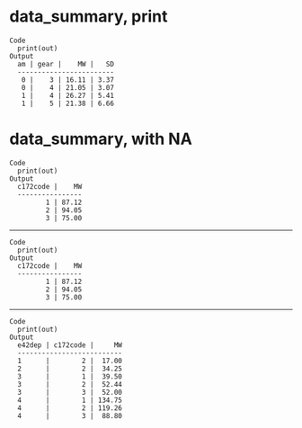 # data_summary, print

    Code
      print(out)
    Output
      am | gear |    MW |   SD
      ------------------------
       0 |    3 | 16.11 | 3.37
       0 |    4 | 21.05 | 3.07
       1 |    4 | 26.27 | 5.41
       1 |    5 | 21.38 | 6.66

# data_summary, with NA

    Code
      print(out)
    Output
      c172code |    MW
      ----------------
             1 | 87.12
             2 | 94.05
             3 | 75.00

---

    Code
      print(out)
    Output
      c172code |    MW
      ----------------
             1 | 87.12
             2 | 94.05
             3 | 75.00

---

    Code
      print(out)
    Output
      e42dep | c172code |     MW
      --------------------------
      1      |        2 |  17.00
      2      |        2 |  34.25
      3      |        1 |  39.50
      3      |        2 |  52.44
      3      |        3 |  52.00
      4      |        1 | 134.75
      4      |        2 | 119.26
      4      |        3 |  88.80

